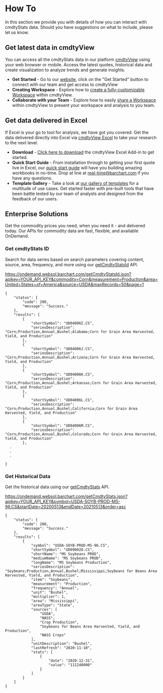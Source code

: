 # How To
In this section we provide you with details of how you can interact with cmdtyStats data.  Should you have suggestions on what to include, please let us know.

## Get latest data in cmdtyView

You can access all the cmdtyStats data in our platform [cmdtyView](https://www.barchart.com/cmdty/trading/cmdtyview) using your web browser or mobile. Access the latest quotes, historical data and create visualization to analyze trends and generate insights. 

* **Get Started** - Go to our [website](https://www.barchart.com/cmdty/trading/cmdtyview), click on the "Get Started" button to connect with our team and get access to cmdtyView
* **Creating Workspace** - Explore how to [create a fully-customizable Workspace](https://www.barchart.com/cmdty/video/cmdtyview-creating-workspace) within cmdtyView.
* **Collaborate with your Team** - Explore how to easily [share a Workspace](https://www.barchart.com/cmdty/video/cmdtyview-sharing-workspace) within cmdtyView to present your workspace and analysis to you team.

## Get data delivered in Excel

If Excel is your go to tool for analysis, we have got you covered. Get the data delivered directly into Excel via [cmdtyView Excel](https://www.barchart.com/cmdty/trading/cmdtyview-excel) to take your research to the next level.

* **Download** - [Click here to download](https://install.barchart.com/cmdty-excel/setup.exe) the cmdtyView Excel Add-in to get started.
* **Quick Start Guide** - From installation through to getting your first quote live in Excel, our [quick start guide](https://barchartsolutions.atlassian.net/wiki/spaces/CUG/pages/391053370/Getting+Started) will have you building amazing workbooks in no-time. Drop at line at real-time@barchart.com if you have any questions.
* **Template Gallery** - Take a look at [our gallery of templates](https://barchartsolutions.atlassian.net/wiki/spaces/CUG/pages/393740347/Excel+Templates) for a multitude of use cases. Get started faster with pre-built tools that have been battle tested by our team of analysts and designed from the feedback of our users.


## Enterprise Solutions

Get the commodity prices you need, when you need it - and delivered today. Our APIs for commodity data are fast, flexible, and available OnDemand.

### Get cmdtyStats ID
Search for data series based on search parameters covering content, source, area, frequency, and more using our [getCmdtyStatsId](https://www.barchart.com/ondemand/api/getCmdtyStatsId) API.

https://ondemand.websol.barchart.com/getCmdtyStatsId.json?apikey=YOUR_API_KEY&commodity=Corn&measurement=Production&area=United+States+of+America&source=USDA&maxRecords=50&page=1

```
{
    "status": {
        "code": 200,
        "message": "Success."
    },
    "results": [
        {
            "shortSymbol": "UD04006I.CS",
            "seriesDescription": "Corn;Production,Annual,Bushel;Alabama;Corn for Grain Area Harvested, Yield, and Production"
        },
        {
            "shortSymbol": "UD04006J.CS",
            "seriesDescription": "Corn;Production,Annual,Bushel;Arizona;Corn for Grain Area Harvested, Yield, and Production"
        },
        {
            "shortSymbol": "UD04006K.CS",
            "seriesDescription": "Corn;Production,Annual,Bushel;Arkansas;Corn for Grain Area Harvested, Yield, and Production"
        },
        {
            "shortSymbol": "UD04006L.CS",
            "seriesDescription": "Corn;Production,Annual,Bushel;California;Corn for Grain Area Harvested, Yield, and Production"
        },
        {
            "shortSymbol": "UD04006M.CS",
            "seriesDescription": "Corn;Production,Annual,Bushel;Colorado;Corn for Grain Area Harvested, Yield, and Production"
        },
  .
  .
  .
 
}
```

### Get Historical Data
Get the historical data using our [getCmdtyStats](https://www.barchart.com/ondemand/api/getCmdtyStats) API.

https://ondemand.websol.barchart.com/getCmdtyStats.json?apikey=YOUR_API_KEY&symbol=USDA-SOYB-PROD-MS-96.CS&startDate=20200513&endDate=20210513&order=asc

```
{
    "status": {
        "code": 200,
        "message": "Success."
    },
    "results": [
        {
            "symbol": "USDA-SOYB-PROD-MS-96.CS",
            "shortSymbol": "UD09002O.CS",
            "shortName": "MS Soybeans PROD",
            "mediumName": "MS Soybeans PROD",
            "longName": "MS Soybeans Production",
            "seriesDescription": "Soybeans;Production,Annual,Bushel;Mississippi;Soybeans for Beans Area Harvested, Yield, and Production",
            "item": "Soybeans",
            "measurement": "Production",
            "frequency": "Annual",
            "unit": "Bushel",
            "multiplier": 1,
            "area": "Mississippi",
            "areaType": "State",
            "sources": [
                "USDA",
                "NASS",
                "Crop Production",
                "Soybeans for Beans Area Harvested, Yield, and Production",
                "NASS Crops"
            ],
            "unitDescription": "Bushel",
            "lastRefresh": "2020-11-10",
            "stats": [
                {
                    "date": "2020-12-31",
                    "value": "111240000"
                }
            ]
        }
    ]
}

```

